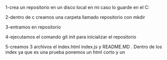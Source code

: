1-crea un repositorio en un disco local en mi caso lo guarde en el C:

2-dentro de c creamos una carpeta llamado repositorio con mkdir

3-entramos en repositorio

4-ejecutamos el comando git init para inicializar el repositorio

5-creamos 3 archivos el index.html index.js y README.MD . Dentro de los index ya que es una prueba ponemos un html corto y un <script> en index.js
  
6-luego usamos el comando git add a los dos index

7-luego en README.MD iremos escribiendo los pasos a medida de como a vanzamos en el proyecto (como hago ahora mismo) asi que cada vez que escriba algo nuevo en cualquier archivo tenenmos que usasr el comando git add 

8-despues de esto iniciamos "sesion de git hub" poniendo nuestras credenciales con los comandos: para el usuario: git config --global user.name "Dnnish"  el correo: git config -- user.email "hectorchirinos@estudiante.edib.es"

9-ahora con las credenciales ya puestas nos dejara añadir comentarios cada vez que queramos con el comando git commit -m "comentario de la version"

10-y para ver que se añadio correctamente y para ver una lista de todas las veces que hemos hecho una version usamos el comando git log

11-Ahora creamos un nuevo proyecto en gitlab y mediante el comando git remote add origin https://gitlab.com/nombre_de_tu_usuario/nombre_de_tu_repositorio.git lo enlazamos con gitlab

12-y por ultimo con el comando git push -u origin main aparecera una ventana para poder logearnos y lo enlazamos
--Recomendable cada vez que hagamos un paso usemos el comando git status para comprobar que todo esta bien--
